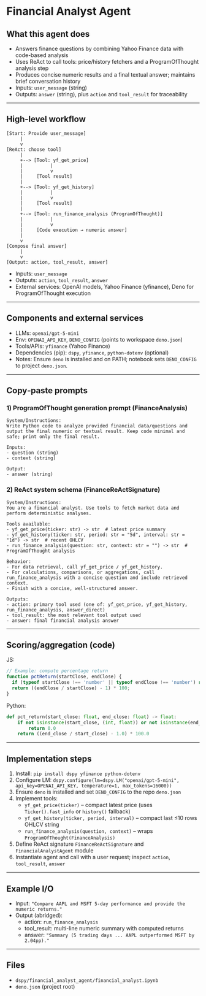 # Financial Analyst Agent

## What this agent does
- Answers finance questions by combining Yahoo Finance data with code-based analysis
- Uses ReAct to call tools: price/history fetchers and a ProgramOfThought analysis step
- Produces concise numeric results and a final textual answer; maintains brief conversation history
- Inputs: `user_message` (string)
- Outputs: `answer` (string), plus `action` and `tool_result` for traceability

---

## High-level workflow
```
[Start: Provide user_message]
     |
     v
[ReAct: choose tool]
     |  
     +--> [Tool: yf_get_price]
     |          |
     |          v
     |     [Tool result]
     |
     +--> [Tool: yf_get_history]
     |          |
     |          v
     |     [Tool result]
     |
     +--> [Tool: run_finance_analysis (ProgramOfThought)]
     |          |
     |          v
     |     [Code execution → numeric answer]
     |
     v
[Compose final answer]
     |
     v
[Output: action, tool_result, answer]
```
- Inputs: `user_message`
- Outputs: `action`, `tool_result`, `answer`
- External services: OpenAI models, Yahoo Finance (yfinance), Deno for ProgramOfThought execution

---

## Components and external services
- LLMs: `openai/gpt-5-mini`
- Env: `OPENAI_API_KEY`, `DENO_CONFIG` (points to workspace `deno.json`)
- Tools/APIs: `yfinance` (Yahoo Finance)
- Dependencies (pip): `dspy`, `yfinance`, `python-dotenv` (optional)
- Notes: Ensure `deno` is installed and on PATH; notebook sets `DENO_CONFIG` to project `deno.json`.

---

## Copy‑paste prompts

### 1) ProgramOfThought generation prompt (FinanceAnalysis)
```
System/Instructions:
Write Python code to analyze provided financial data/questions and output the final numeric or textual result. Keep code minimal and safe; print only the final result.

Inputs:
- question (string)
- context (string)

Output:
- answer (string)
```

### 2) ReAct system schema (FinanceReActSignature)
```
System/Instructions:
You are a financial analyst. Use tools to fetch market data and perform deterministic analyses.

Tools available:
- yf_get_price(ticker: str) -> str  # latest price summary
- yf_get_history(ticker: str, period: str = "5d", interval: str = "1d") -> str  # recent OHLCV
- run_finance_analysis(question: str, context: str = "") -> str  # ProgramOfThought analysis

Behavior:
- For data retrieval, call yf_get_price / yf_get_history.
- For calculations, comparisons, or aggregations, call run_finance_analysis with a concise question and include retrieved context.
- Finish with a concise, well-structured answer.

Outputs:
- action: primary tool used (one of: yf_get_price, yf_get_history, run_finance_analysis, answer_direct)
- tool_result: the most relevant tool output used
- answer: final financial analysis answer
```

---

## Scoring/aggregation (code)
JS:
```javascript
// Example: compute percentage return
function pctReturn(startClose, endClose) {
  if (typeof startClose !== 'number' || typeof endClose !== 'number') return 0;
  return ((endClose / startClose) - 1) * 100;
}
```

Python:
```python
def pct_return(start_close: float, end_close: float) -> float:
    if not isinstance(start_close, (int, float)) or not isinstance(end_close, (int, float)):
        return 0.0
    return ((end_close / start_close) - 1.0) * 100.0
```

---

## Implementation steps
1) Install: `pip install dspy yfinance python-dotenv`
2) Configure LM: `dspy.configure(lm=dspy.LM("openai/gpt-5-mini", api_key=OPENAI_API_KEY, temperature=1, max_tokens=16000))`
3) Ensure `deno` is installed and set `DENO_CONFIG` to the repo `deno.json`
4) Implement tools:
   - `yf_get_price(ticker)` – compact latest price (uses `Ticker().fast_info` or `history()` fallback)
   - `yf_get_history(ticker, period, interval)` – compact last ≤10 rows OHLCV string
   - `run_finance_analysis(question, context)` – wraps `ProgramOfThought(FinanceAnalysis)`
5) Define ReAct signature `FinanceReActSignature` and `FinancialAnalystAgent` module
6) Instantiate agent and call with a user request; inspect `action`, `tool_result`, `answer`

---

## Example I/O
- Input: `"Compare AAPL and MSFT 5-day performance and provide the numeric returns."`
- Output (abridged):
  - action: `run_finance_analysis`
  - tool_result: multi-line numeric summary with computed returns
  - answer: `"Summary (5 trading days ... AAPL outperformed MSFT by 2.04pp)."`

---

## Files
- `dspy/financial_analyst_agent/financial_analyst.ipynb`
- `deno.json` (project root)

